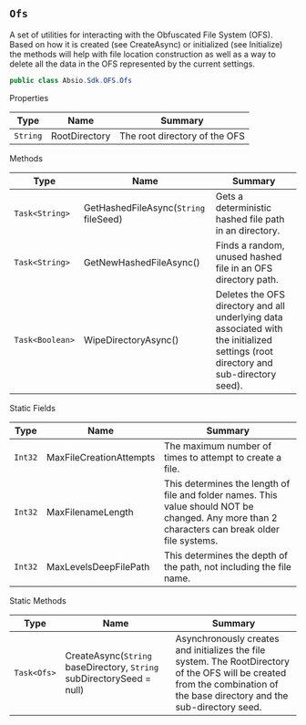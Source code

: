 ## `Ofs`

A set of utilities for interacting with the Obfuscated File System (OFS).  Based on how it is created (see CreateAsync) or  initialized (see Initialize) the methods will help with file location construction as well as a way to delete all the  data in the OFS represented by the current settings.
```csharp
public class Absio.Sdk.OFS.Ofs

```

Properties

| Type | Name | Summary | 
| --- | --- | --- | 
| `String` | RootDirectory | The root directory of the OFS | 


Methods

| Type | Name | Summary | 
| --- | --- | --- | 
| `Task<String>` | GetHashedFileAsync(`String` fileSeed) | Gets a deterministic hashed file path in an directory. | 
| `Task<String>` | GetNewHashedFileAsync() | Finds a random, unused hashed file in an OFS directory path. | 
| `Task<Boolean>` | WipeDirectoryAsync() | Deletes the OFS directory and all underlying data associated with the initialized settings  (root directory and sub-directory seed). | 


Static Fields

| Type | Name | Summary | 
| --- | --- | --- | 
| `Int32` | MaxFileCreationAttempts | The maximum number of times to attempt to create a file. | 
| `Int32` | MaxFilenameLength | This determines the length of file and folder names. This value should NOT be changed. Any more than 2 characters  can break older file systems. | 
| `Int32` | MaxLevelsDeepFilePath | This determines the depth of the path, not including the file name. | 


Static Methods

| Type | Name | Summary | 
| --- | --- | --- | 
| `Task<Ofs>` | CreateAsync(`String` baseDirectory, `String` subDirectorySeed = null) | Asynchronously creates and initializes the file system.  The RootDirectory of the OFS will be created from the  combination of the base directory and the sub-directory seed. | 


